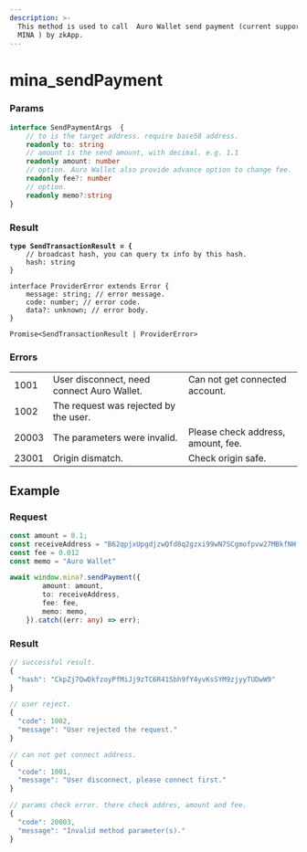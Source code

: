 ```yaml
---
description: >-
  This method is used to call  Auro Wallet send payment (current support send
  MINA ) by zkApp.
---
```


# mina\_sendPayment

### Params

```typescript
interface SendPaymentArgs  {
    // to is the target address. require base58 address. 
    readonly to: string
    // amount is the send amount, with decimal. e.g. 1.1
    readonly amount: number
    // option. Auro Wallet also provide advance option to change fee.
    readonly fee?: number
    // option.
    readonly memo?:string
}
```

### Result

<pre class="language-typescript"><code class="lang-typescript"><strong>type SendTransactionResult = {
</strong>    // broadcast hash, you can query tx info by this hash.
    hash: string
}

interface ProviderError extends Error {
    message: string; // error message.
    code: number; // error code.
    data?: unknown; // error body. 
}

Promise&#x3C;SendTransactionResult | ProviderError>
</code></pre>

### Errors

|       |                                            |                                    |
| ----- | ------------------------------------------ | ---------------------------------- |
| 1001  | User disconnect, need connect Auro Wallet. | Can not get connected account.     |
| 1002  | The request was rejected by the user.      |                                    |
| 20003 | The parameters were invalid.               | Please check address, amount, fee. |
| 23001 | Origin dismatch.                           | Check origin safe.                 |

## Example

### Request

```typescript
const amount = 0.1;
const receiveAddress = "B62qpjxUpgdjzwQfd8q2gzxi99wN7SCgmofpvw27MBkfNHfHoY2VH32"
const fee = 0.012
const memo = "Auro Wallet"

await window.mina?.sendPayment({
        amount: amount,
        to: receiveAddress,
        fee: fee,
        memo: memo,
    }).catch((err: any) => err);
```

### Result

```typescript
// successful result.
{
  "hash": "CkpZj7QwDkfzoyPfMiJj9zTC6R41Sbh9fY4yvKsSYM9zjyyTUDwW9"
}

// user reject.
{
  "code": 1002,
  "message": "User rejected the request."
}

// can not get connect address.
{
  "code": 1001,
  "message": "User disconnect, please connect first."
}

// params check error. there check addres, amount and fee.
{
  "code": 20003,
  "message": "Invalid method parameter(s)."
}
```
